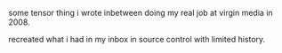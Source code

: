 some tensor thing i wrote inbetween doing my real job at virgin media in 2008.

recreated what i had in my inbox in source control with limited history.
